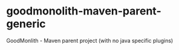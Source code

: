 # goodmonolith-maven-parent-generic
GoodMonlith - Maven parent project (with no java specific plugins)
